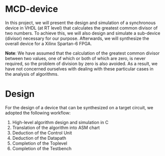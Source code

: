 # MCD-device
In this project, we will present the design and simulation of a synchronous device in VHDL (at RT level) that calculates the greatest common divisor of two numbers. To achieve this, we will also design and simulate a sub-device (divisor) necessary for our purpose. Afterwards, we will synthesize the overall device for a Xilinx Spartan-6 FPGA.

**Note**: We have assumed that the calculation of the greatest common divisor between two values, one of which or both of which are zero, is never required, so the problem of division by zero is also avoided. As a result, we have not concerned ourselves with dealing with these particular cases in the analysis of algorithms.

# Design
For the design of a device that can be synthesized on a target circuit, we adopted the following workflow:

1. High-level algorithm design and simulation in C
2. Translation of the algorithm into ASM chart
3. Deduction of the Control Unit
4. Deduction of the Datapath
5. Completion of the Toplevel
6. Completion of the Testbench
